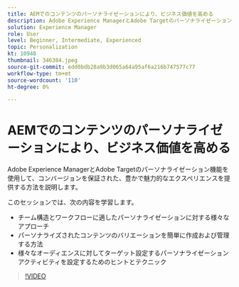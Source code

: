 ```yaml
---
title: AEMでのコンテンツのパーソナライゼーションにより、ビジネス価値を高める
description: Adobe Experience ManagerとAdobe Targetのパーソナライゼーション機能を使用して、コンバージョンを保証された、豊かで魅力的なエクスペリエンスを提供する方法を説明します。
solution: Experience Manager
role: User
level: Beginner, Intermediate, Experienced
topic: Personalization
kt: 10948
thumbnail: 346384.jpeg
source-git-commit: edd0bdb28a9b3d065a64a95af6a216b747577c77
workflow-type: tm+mt
source-wordcount: '110'
ht-degree: 0%

---
```


# AEMでのコンテンツのパーソナライゼーションにより、ビジネス価値を高める

Adobe Experience ManagerとAdobe Targetのパーソナライゼーション機能を使用して、コンバージョンを保証された、豊かで魅力的なエクスペリエンスを提供する方法を説明します。

このセッションでは、次の内容を学習します。

* チーム構造とワークフローに適したパーソナライゼーションに対する様々なアプローチ
* パーソナライズされたコンテンツのバリエーションを簡単に作成および管理する方法
* 様々なオーディエンスに対してターゲット設定するパーソナライゼーションアクティビティを設定するためのヒントとテクニック

>[!VIDEO](https://video.tv.adobe.com/v/346384/?quality=12&learn=on)
